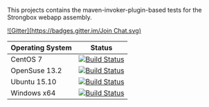 This projects contains the maven-invoker-plugin-based tests for the Strongbox webapp assembly.

[![Gitter](https://badges.gitter.im/Join Chat.svg)](https://gitter.im/strongbox/strongbox-integration-tests?utm_source=badge&utm_medium=badge&utm_campaign=pr-badge&utm_content=badge)

| Operating System | Status | 
| --- | ------ |
| CentOS 7 | [![Build Status](https://dev.carlspring.org/jenkins/job/strongbox-web-integration-tests-centos-x64/)](https://dev.carlspring.org/jenkins/job/strongbox-web-integration-tests-centos-x64/) |
| OpenSuse 13.2 | [![Build Status](http://dev.carlspring.org/status/jenkins/strongbox-web-integration-tests-ubuntu-15.10)](https://dev.carlspring.org/jenkins/view/strongbox/job/strongbox-web-integration-tests/) |
| Ubuntu 15.10 | [![Build Status](http://dev.carlspring.org/status/jenkins/strongbox-web-integration-tests-ubuntu-15.10)](https://dev.carlspring.org/jenkins/view/strongbox-ubuntu/job/strongbox-web-integration-tests-ubuntu-15.10/) |
| Windows x64 | [![Build Status](http://dev.carlspring.org/status/jenkins/strongbox-web-integration-tests-win64)](https://dev.carlspring.org/jenkins/view/strongbox-ubuntu/job/strongbox-web-integration-tests-win64/) |
